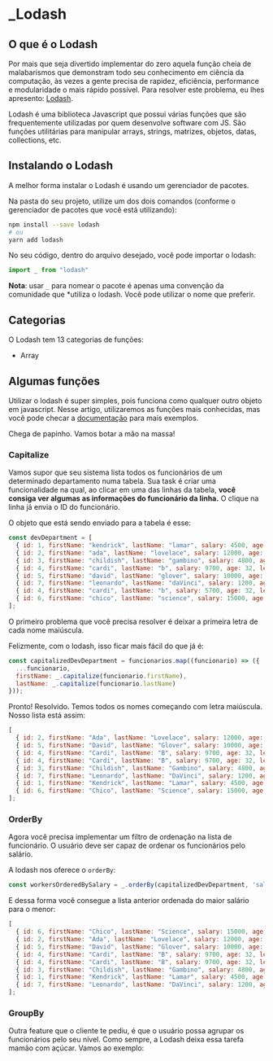 # _Lodash

## O que é o Lodash

Por mais que seja divertido implementar do zero aquela função cheia de malabarismos
que demonstram todo seu conhecimento em ciência da computação, às vezes a gente
precisa de rapidez, eficiência, performance e modularidade o mais rápido possível.
Para resolver este problema, eu lhes apresento: [Lodash](https://lodash.com).

Lodash é uma biblioteca Javascript que possui várias funções que são frequentemente
utilizadas por quem desenvolve software com JS. São funções utilitárias para manipular
arrays, strings, matrizes, objetos, datas, collections, etc.

## Instalando o Lodash

A melhor forma instalar o Lodash é usando um gerenciador de pacotes.

Na pasta do seu projeto, utilize um dos dois comandos (conforme o gerenciador de
pacotes que você está utilizando):

```bash
npm install --save lodash
# ou
yarn add lodash 
```

No seu código, dentro do arquivo desejado, você pode importar o lodash:

```js
import _ from "lodash"
```

**Nota**: usar `_` para nomear o pacote é apenas uma convenção da comunidade que
*utiliza o lodash.  Você pode utilizar o nome que preferir.

## Categorias

O Lodash tem 13 categorias de funções:

- Array

## Algumas funções

Utilizar o lodash é super simples, pois funciona como qualquer outro objeto em
javascript. Nesse artigo, utilizaremos as funções mais conhecidas, mas você pode
checar a [documentação](https://lodash.com/docs/4.17.15) para mais exemplos.

Chega de papinho. Vamos botar a mão na massa!

### Capitalize

Vamos supor que seu sistema lista todos os funcionários de um determinado departamento
numa tabela. Sua task é criar uma funcionalidade na qual, ao clicar em uma das linhas da
tabela, **você consiga ver algumas as informações do funcionário da linha.** O clique na
linha já envia o ID do funcionário.

O objeto que está sendo enviado para a tabela é esse:

```js
const devDepartment = [
  { id: 1, firstName: "kendrick", lastName: "lamar", salary: 4500, age: 22, level: "jr" },
  { id: 2, firstName: "ada", lastName: "lovelace", salary: 12000, age: 59, level: "sr" },
  { id: 3, firstName: "childish", lastName: "gambino", salary: 4800, age: 49, level: "jr" },
  { id: 4, firstName: "cardi", lastName: "b", salary: 9700, age: 32, level: "pl" },
  { id: 5, firstName: "david", lastName: "glover", salary: 10000, age: 31, level: "pl" },
  { id: 7, firstName: "leonardo", lastName: "daVinci", salary: 1200, age: 31, level: "jr" },
  { id: 4, firstName: "cardi", lastName: "b", salary: 5700, age: 32, level: "jr" },
  { id: 6, firstName: "chico", lastName: "science", salary: 15000, age: 46, level: "sr" },
];
```

O primeiro problema que você precisa resolver é deixar a primeira letra de cada nome
maiúscula.

Felizmente, com o lodash, isso ficar mais fácil do que já é:

```js
const capitalizedDevDepartment = funcionarios.map((funcionario) => ({
  ...funcionario,
  firstName: _.capitalize(funcionario.firstName),
  lastName: _.capitalize(funcionario.lastName)
}));

```

Pronto! Resolvido. Temos todos os nomes começando com letra maiúscula. Nosso lista está
assim:

```js
[
  { id: 2, firstName: "Ada", lastName: "Lovelace", salary: 12000, age: 59, level: "sr" },
  { id: 5, firstName: "David", lastName: "Glover", salary: 10000, age: 31, level: "pl" },
  { id: 4, firstName: "Cardi", lastName: "B", salary: 9700, age: 32, level: "pl" },
  { id: 4, firstName: "Cardi", lastName: "B", salary: 9700, age: 32, level: "pl" },
  { id: 3, firstName: "Childish", lastName: "Gambino", salary: 4800, age: 49, level: "jr" },
  { id: 7, firstName: "Leonardo", lastName: "DaVinci", salary: 1200, age: 31, level: "jr" },
  { id: 1, firstName: "Kendrick", lastName: "Lamar", salary: 4500, age: 22, level: "jr" },
  { id: 6, firstName: "Chico", lastName: "Science", salary: 15000, age: 46, level: "sr" },
];
```

### OrderBy

Agora você precisa implementar um filtro de ordenação na lista de funcionário. O
usuário deve ser capaz de ordenar os funcionários pelo salário. 

A lodash nos oferece o `orderBy`:

```js
const workersOrderedBySalary = _.orderBy(capitalizedDevDepartment, 'salary', 'desc')
```

E dessa forma você consegue a lista anterior ordenada do maior salário para o menor:

```js
[
  { id: 6, firstName: "Chico", lastName: "Science", salary: 15000, age: 46, level: "sr" },
  { id: 2, firstName: "Ada", lastName: "Lovelace", salary: 12000, age: 59, level: "sr" },
  { id: 5, firstName: "David", lastName: "Glover", salary: 10000, age: 31, level: "pl" },
  { id: 4, firstName: "Cardi", lastName: "B", salary: 9700, age: 32, level: "pl" },
  { id: 4, firstName: "Cardi", lastName: "B", salary: 9700, age: 32, level: "pl" },
  { id: 3, firstName: "Childish", lastName: "Gambino", salary: 4800, age: 49, level: "jr" },
  { id: 1, firstName: "Kendrick", lastName: "Lamar", salary: 4500, age: 22, level: "jr" },
  { id: 7, firstName: "Leonardo", lastName: "DaVinci", salary: 1200, age: 31, level: "jr" },
];
```

### GroupBy

Outra feature que o cliente te pediu, é que o usuário possa agrupar os funcionários
pelo seu nível. Como sempre, a Lodash deixa essa tarefa mamão com açúcar. Vamos ao
exemplo:

```js

```
